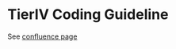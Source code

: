 # TierIV Coding Guideline

See [confluence page](https://tier4.atlassian.net/wiki/spaces/AIP/pages/1194394777/T4)
